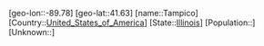 ﻿---
location: [41.63,-89.78]
type: City
tags:
- geo/City


SpocWebEntityId: 34749
isDeleted: false
confidential: public

---
[geo-lon::-89.78]
[geo-lat::41.63]
[name::Tampico]
[Country::[United_States_of_America](geo/Continent/North-America/United_States_of_America.md)]
[State::[Illinois](geo/Continent/North-America/United_States_of_America/Illinois.md)]
[Population::]
[Unknown::]

